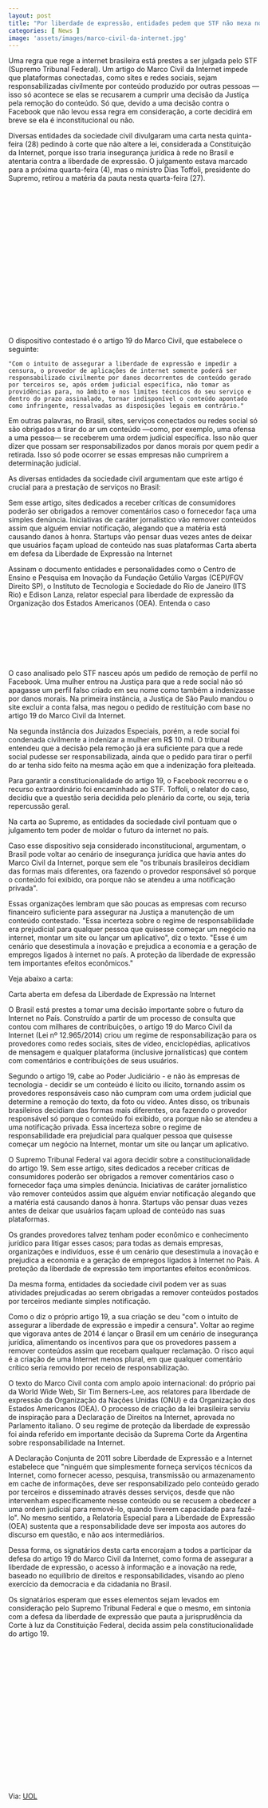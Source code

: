 ```yaml
---
layout: post
title: "Por liberdade de expressão, entidades pedem que STF não mexa no Marco Civil"
categories: [ News ]
image: 'assets/images/marco-civil-da-internet.jpg'
---
```


Uma regra que rege a internet brasileira está prestes a ser julgada pelo STF (Supremo Tribunal Federal). Um artigo do Marco Civil da Internet impede que plataformas conectadas, como sites e redes sociais, sejam responsabilizadas civilmente por conteúdo produzido por outras pessoas — isso só acontece se elas se recusarem a cumprir uma decisão da Justiça pela remoção do conteúdo. Só que, devido a uma decisão contra o Facebook que não levou essa regra em consideração, a corte decidirá em breve se ela é inconstitucional ou não.

Diversas entidades da sociedade civil divulgaram uma carta nesta quinta-feira (28) pedindo à corte que não altere a lei, considerada a Constituição da Internet, porque isso traria insegurança jurídica à rede no Brasil e atentaria contra a liberdade de expressão. O julgamento estava marcado para a próxima quarta-feira (4), mas o ministro Dias Toffoli, presidente do Supremo, retirou a matéria da pauta nesta quarta-feira (27).

<!-- QUADRADO -->
<script async src="//pagead2.googlesyndication.com/pagead/js/adsbygoogle.js"></script>
<ins class="adsbygoogle"
style="display:inline-block;width:336px;height:280px"
data-ad-client="ca-pub-2838251107855362"
data-ad-slot="5351066970"></ins>
<script>
(adsbygoogle = window.adsbygoogle || []).push({});
</script>

O dispositivo contestado é o artigo 19 do Marco Civil, que estabelece o seguinte:

    "Com o intuito de assegurar a liberdade de expressão e impedir a censura, o provedor de aplicações de internet somente poderá ser responsabilizado civilmente por danos decorrentes de conteúdo gerado por terceiros se, após ordem judicial específica, não tomar as providências para, no âmbito e nos limites técnicos do seu serviço e dentro do prazo assinalado, tornar indisponível o conteúdo apontado como infringente, ressalvadas as disposições legais em contrário."

Em outras palavras, no Brasil, sites, serviços conectados ou redes social só são obrigados a tirar do ar um conteúdo —como, por exemplo, uma ofensa a uma pessoa— se receberem uma ordem judicial específica. Isso não quer dizer que possam ser responsabilizados por danos morais por quem pedir a retirada. Isso só pode ocorrer se essas empresas não cumprirem a determinação judicial.

As diversas entidades da sociedade civil argumentam que este artigo é crucial para a prestação de serviços no Brasil:

Sem esse artigo, sites dedicados a receber críticas de consumidores poderão ser obrigados a remover comentários caso o fornecedor faça uma simples denúncia. Iniciativas de caráter jornalístico vão remover conteúdos assim que alguém enviar notificação, alegando que a matéria está causando danos à honra. Startups vão pensar duas vezes antes de deixar que usuários façam upload de conteúdo nas suas plataformas
Carta aberta em defesa da Liberdade de Expressão na Internet

Assinam o documento entidades e personalidades como o Centro de Ensino e Pesquisa em Inovação da Fundação Getúlio Vargas (CEPI/FGV Direito SP), o Instituto de Tecnologia e Sociedade do Rio de Janeiro (ITS Rio) e Edison Lanza, relator especial para liberdade de expressão da Organização dos Estados Americanos (OEA).
Entenda o caso

<!-- MINI ANÚNCIO -->
<script async src="//pagead2.googlesyndication.com/pagead/js/adsbygoogle.js"></script>
<!-- Games Root -->
<ins class="adsbygoogle"
style="display:inline-block;width:730px;height:95px"
data-ad-client="ca-pub-2838251107855362"
data-ad-slot="5351066970"></ins>
<script>
(adsbygoogle = window.adsbygoogle || []).push({});
</script>

O caso analisado pelo STF nasceu após um pedido de remoção de perfil no Facebook. Uma mulher entrou na Justiça para que a rede social não só apagasse um perfil falso criado em seu nome como também a indenizasse por danos morais. Na primeira instância, a Justiça de São Paulo mandou o site excluir a conta falsa, mas negou o pedido de restituição com base no artigo 19 do Marco Civil da Internet.

Na segunda instância dos Juizados Especiais, porém, a rede social foi condenada civilmente a indenizar a mulher em R$ 10 mil. O tribunal entendeu que a decisão pela remoção já era suficiente para que a rede social pudesse ser responsabilizada, ainda que o pedido para tirar o perfil do ar tenha sido feito na mesma ação em que a indenização fora pleiteada.

Para garantir a constitucionalidade do artigo 19, o Facebook recorreu e o recurso extraordinário foi encaminhado ao STF. Toffoli, o relator do caso, decidiu que a questão seria decidida pelo plenário da corte, ou seja, teria repercussão geral.

Na carta ao Supremo, as entidades da sociedade civil pontuam que o julgamento tem poder de moldar o futuro da internet no país.

Caso esse dispositivo seja considerado inconstitucional, argumentam, o Brasil pode voltar ao cenário de insegurança jurídica que havia antes do Marco Civil da Internet, porque sem ele "os tribunais brasileiros decidiam das formas mais diferentes, ora fazendo o provedor responsável só porque o conteúdo foi exibido, ora porque não se atendeu a uma notificação privada".

Essas organizações lembram que são poucas as empresas com recurso financeiro suficiente para assegurar na Justiça a manutenção de um conteúdo contestado. "Essa incerteza sobre o regime de responsabilidade era prejudicial para qualquer pessoa que quisesse começar um negócio na internet, montar um site ou lançar um aplicativo", diz o texto. "Esse é um cenário que desestimula a inovação e prejudica a economia e a geração de empregos ligados à internet no país. A proteção da liberdade de expressão tem importantes efeitos econômicos."

<!-- RETANGULO LARGO 2 -->
<script async src="//pagead2.googlesyndication.com/pagead/js/adsbygoogle.js"></script>
<ins class="adsbygoogle"
style="display:block; text-align:center;"
data-ad-layout="in-article"
data-ad-format="fluid"
data-ad-client="ca-pub-2838251107855362"
data-ad-slot="8549252987"></ins>
<script>
(adsbygoogle = window.adsbygoogle || []).push({});
</script>

Veja abaixo a carta:

Carta aberta em defesa da Liberdade de Expressão na Internet

O Brasil está prestes a tomar uma decisão importante sobre o futuro da Internet no País. Construído a partir de um processo de consulta que contou com milhares de contribuições, o artigo 19 do Marco Civil da Internet (Lei nº 12.965/2014) criou um regime de responsabilização para os provedores como redes sociais, sites de vídeo, enciclopédias, aplicativos de mensagem e qualquer plataforma (inclusive jornalísticas) que contem com comentários e contribuições de seus usuários.

Segundo o artigo 19, cabe ao Poder Judiciário - e não às empresas de tecnologia - decidir se um conteúdo é lícito ou ilícito, tornando assim os provedores responsáveis caso não cumpram com uma ordem judicial que determine a remoção do texto, da foto ou vídeo. Antes disso, os tribunais brasileiros decidiam das formas mais diferentes, ora fazendo o provedor responsável só porque o conteúdo foi exibido, ora porque não se atendeu a uma notificação privada. Essa incerteza sobre o regime de responsabilidade era prejudicial para qualquer pessoa que quisesse começar um negócio na Internet, montar um site ou lançar um aplicativo.

O Supremo Tribunal Federal vai agora decidir sobre a constitucionalidade do artigo 19. Sem esse artigo, sites dedicados a receber críticas de consumidores poderão ser obrigados a remover comentários caso o fornecedor faça uma simples denúncia. Iniciativas de caráter jornalístico vão remover conteúdos assim que alguém enviar notificação alegando que a matéria está causando danos à honra. Startups vão pensar duas vezes antes de deixar que usuários façam upload de conteúdo nas suas plataformas.

Os grandes provedores talvez tenham poder econômico e conhecimento jurídico para litigar esses casos; para todas as demais empresas, organizações e indivíduos, esse é um cenário que desestimula a inovação e prejudica a economia e a geração de empregos ligados à Internet no País. A proteção da liberdade de expressão tem importantes efeitos econômicos.

<!-- RETANGULO LARGO -->
<script async src="https://pagead2.googlesyndication.com/pagead/js/adsbygoogle.js"></script>
<!-- Informat -->
<ins class="adsbygoogle"
style="display:block"
data-ad-client="ca-pub-2838251107855362"
data-ad-slot="2327980059"
data-ad-format="auto"
data-full-width-responsive="true"></ins>
<script>
(adsbygoogle = window.adsbygoogle || []).push({});
</script>

Da mesma forma, entidades da sociedade civil podem ver as suas atividades prejudicadas ao serem obrigadas a remover conteúdos postados por terceiros mediante simples notificação.

Como o diz o próprio artigo 19, a sua criação se deu "com o intuito de assegurar a liberdade de expressão e impedir a censura". Voltar ao regime que vigorava antes de 2014 é lançar o Brasil em um cenário de insegurança jurídica, alimentando os incentivos para que os provedores passem a remover conteúdos assim que recebam qualquer reclamação. O risco aqui é a criação de uma Internet menos plural, em que qualquer comentário crítico seria removido por receio de responsabilização.

O texto do Marco Civil conta com amplo apoio internacional: do próprio pai da World Wide Web, Sir Tim Berners-Lee, aos relatores para liberdade de expressão da Organização da Nações Unidas (ONU) e da Organização dos Estados Americanos (OEA). O processo de criação da lei brasileira serviu de inspiração para a Declaração de Direitos na Internet, aprovada no Parlamento italiano. O seu regime de proteção da liberdade de expressão foi ainda referido em importante decisão da Suprema Corte da Argentina sobre responsabilidade na Internet.

A Declaração Conjunta de 2011 sobre Liberdade de Expressão e a Internet estabelece que "ninguém que simplesmente forneça serviços técnicos da Internet, como fornecer acesso, pesquisa, transmissão ou armazenamento em cache de informações, deve ser responsabilizado pelo conteúdo gerado por terceiros e disseminado através desses serviços, desde que não intervenham especificamente nesse conteúdo ou se recusem a obedecer a uma ordem judicial para removê-lo, quando tiverem capacidade para fazê-lo". No mesmo sentido, a Relatoria Especial para a Liberdade de Expressão (OEA) sustenta que a responsabilidade deve ser imposta aos autores do discurso em questão, e não aos intermediários.

Dessa forma, os signatários desta carta encorajam a todos a participar da defesa do artigo 19 do Marco Civil da Internet, como forma de assegurar a liberdade de expressão, o acesso à informação e a inovação na rede, baseado no equilíbrio de direitos e responsabilidades, visando ao pleno exercício da democracia e da cidadania no Brasil.

Os signatários esperam que esses elementos sejam levados em consideração pelo Supremo Tribunal Federal e que o mesmo, em sintonia com a defesa da liberdade de expressão que pauta a jurisprudência da Corte à luz da Constituição Federal, decida assim pela constitucionalidade do artigo 19.

<!-- QUADRADO -->
<script async src="//pagead2.googlesyndication.com/pagead/js/adsbygoogle.js"></script>
<ins class="adsbygoogle"
style="display:inline-block;width:336px;height:280px"
data-ad-client="ca-pub-2838251107855362"
data-ad-slot="5351066970"></ins>
<script>
(adsbygoogle = window.adsbygoogle || []).push({});
</script>




Via: [UOL](https://www.uol.com.br/tilt/noticias/redacao/2019/11/28/por-liberdade-de-expressao-entidades-pedem-que-stf-nao-mexa-no-marco-civil.htm)
